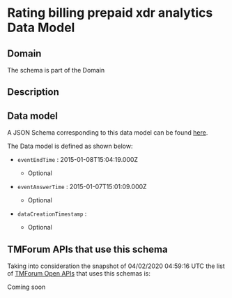 # Rating billing prepaid xdr analytics Data Model

## Domain

The  schema is part of the  Domain

## Description



## Data model

A JSON Schema corresponding to this data model can be found
[here](https://github.com/tmforum-rand/schemas/blob/candidates/Analytics/RatingBillingPrepaidXDRAnalytics.schema.json).

The Data model is defined as shown below:

- `eventEndTime` : 2015-01-08T15:04:19.000Z

  - Optional


- `eventAnswerTime` : 2015-01-07T15:01:09.000Z

  - Optional


- `dataCreationTimestamp` :  

  - Optional






## TMForum APIs that use this schema

Taking into consideration the snapshot of 04/02/2020 04:59:16 UTC the list of [TMForum Open APIs](https://www.tmforum.org/open-apis/) that uses this schemas is:

Coming soon
